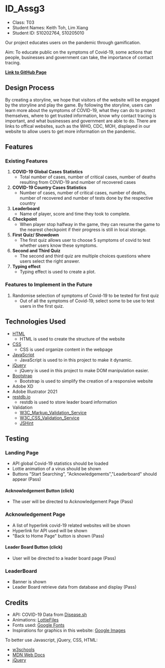 # ID_Assg3
* Class: T03
* Student Names: Keith Toh, Lim Xiang
* Student ID: S10202764, S10205010

Our project educates users on the pandemic through gamification.

Aim: To educate public on the symptoms of Covid-19, some actions that people, businesses and government can take, the importance of contact tracing.

__[Link to GitHub Page](https://keithtohx.github.io/ID_Assignment3/)__
## Design Process
By creating a storyline, we hope that visitors of the website will be engaged by the storyline and play the game. By following the storyline, users can learn more about the symptoms of COVID-19, what they can do to protect themselves, where to get trusted information, know why contact tracing is important, and what businesses and government are able to do. There are links to offical websites, such as the WHO, CDC, MOH, displayed in our website to allow users to get more information on the pandemic. 
## Features
### Existing Features
1. __COVID-19 Global Cases Statistics__
    * Total number of cases, number of critical cases, number of deaths resulting from COVID-19 and number of recovered cases
2. __COVID-19 Country Cases Statistics__
    * Number of cases, number of critical cases, number of deaths, number of recovered and number of tests done by the respective country
3. __Leaderboard__
    * Name of player, score and time they took to complete.
4. __Checkpoint__
    * When player stop halfway in the game, they can resume the game to the nearest checkpoint if their progress is still in local storage.
5. __First Quiz/ Showdown__
    * The first quiz allows user to choose 5 symptoms of covid to test whether users know these symptoms.
6. __Second and Third Quiz__
    * The second and third quiz are multiple choices questions where users select the right answer.
7. __Typing effect__
    * Typing effect is used to create a plot.


### Features to Implement in the Future
1. Randomise selection of symptoms of Covid-19 to be tested for first quiz
   * Out of all the symptoms of Covid-19, select some to be use to test users in the first quiz.
## Technologies Used
* [HTML](https://developer.mozilla.org/en-US/docs/Web/HTML)
  * HTML is used to create the structure of the website
* [CSS](https://developer.mozilla.org/en-US/docs/Web/CSS)
  * CSS is used organize content in the webpage
* [JavaScript](https://www.javascript.com/)
  * JavaScript is used to in this project to make it dynamic.
* [jQuery](https://jquery.com/)
  * jQuery is used in this project to make DOM manipulation easier.
* [Bootstrap](https://getbootstrap.com/)
  * Bootstrap is used to simplify the creation of a responsive website
* Adobe XD
* Adobe Illustrator 2021
* [restdb.io](https://restdb.io/)
  * restdb is used to store leader board information 
* Validation
  * [W3C_Markup_Validation_Service](https://validator.w3.org/)
  * [W3C_CSS_Validation_Service](https://jigsaw.w3.org/css-validator/)
  * [JSHint](https://jshint.com/)
## Testing
### Landing Page
* API global Covid-19 statistics should be loaded
* Lottie animation of a virus should be shown
* Buttons "Start Searching", "Acknowledgements","Leaderboard" should appear
(Pass)
#### Acknowledgement Button (click)
* The user will be directed to Acknowledgement Page
(Pass)
### Acknowledgement Page
* A list of hyperlink covid-19 related websites will be shown
* Hyperlink for API used will be shown
* "Back to Home Page" button is shown
(Pass)
#### Leader Board Button (click)
* User will be directed to a leader board page
(Pass)
### LeaderBoard
* Banner is shown
* Leader Board retrieve data from database and display
(Pass)

## Credits
* API: COVID-19 Data from [Disease.sh](https://disease.sh/docs/)
* Animations: [LottieFiles](https://lottiefiles.com/)
* Fonts used: [Google Fonts](https://fonts.google.com/)
* Inspirations for graphics in this website: [Google Images](https://www.google.com/)

To better use Javascript, jQuery, CSS, HTML:
* [w3schools](https://www.w3schools.com/)
* [MDN Web Docs](https://developer.mozilla.org/en-US/)
* [jQuery](https://jquery.com/)